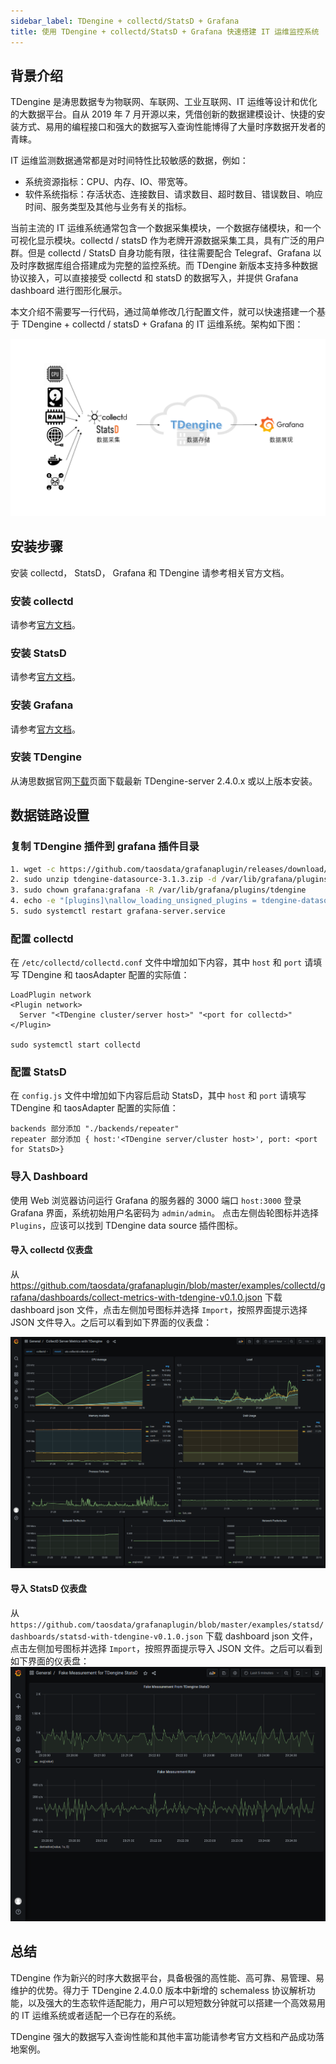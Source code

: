 ```yaml
---
sidebar_label: TDengine + collectd/StatsD + Grafana
title: 使用 TDengine + collectd/StatsD + Grafana 快速搭建 IT 运维监控系统
---
```


## 背景介绍

TDengine 是涛思数据专为物联网、车联网、工业互联网、IT 运维等设计和优化的大数据平台。自从 2019 年 7 月开源以来，凭借创新的数据建模设计、快捷的安装方式、易用的编程接口和强大的数据写入查询性能博得了大量时序数据开发者的青睐。

IT 运维监测数据通常都是对时间特性比较敏感的数据，例如：

- 系统资源指标：CPU、内存、IO、带宽等。
- 软件系统指标：存活状态、连接数目、请求数目、超时数目、错误数目、响应时间、服务类型及其他与业务有关的指标。

当前主流的 IT 运维系统通常包含一个数据采集模块，一个数据存储模块，和一个可视化显示模块。collectd / statsD 作为老牌开源数据采集工具，具有广泛的用户群。但是 collectd / StatsD 自身功能有限，往往需要配合 Telegraf、Grafana 以及时序数据库组合搭建成为完整的监控系统。而 TDengine 新版本支持多种数据协议接入，可以直接接受 collectd 和 statsD 的数据写入，并提供 Grafana dashboard 进行图形化展示。

本文介绍不需要写一行代码，通过简单修改几行配置文件，就可以快速搭建一个基于 TDengine + collectd / statsD + Grafana 的 IT 运维系统。架构如下图：

![IT-DevOps-Solutions-Collectd-StatsD.webp](./IT-DevOps-Solutions-Collectd-StatsD.webp)

## 安装步骤

安装 collectd， StatsD， Grafana 和 TDengine 请参考相关官方文档。

### 安装 collectd

请参考[官方文档](https://collectd.org/documentation.shtml)。

### 安装 StatsD

请参考[官方文档](https://github.com/statsd/statsd)。

### 安装 Grafana

请参考[官方文档](https://grafana.com/grafana/download)。

### 安装 TDengine

从涛思数据官网[下载](http://taosdata.com/cn/all-downloads/)页面下载最新 TDengine-server 2.4.0.x 或以上版本安装。

## 数据链路设置

### 复制 TDengine 插件到 grafana 插件目录

```bash
1. wget -c https://github.com/taosdata/grafanaplugin/releases/download/v3.1.3/tdengine-datasource-3.1.3.zip
2. sudo unzip tdengine-datasource-3.1.3.zip -d /var/lib/grafana/plugins/
3. sudo chown grafana:grafana -R /var/lib/grafana/plugins/tdengine
4. echo -e "[plugins]\nallow_loading_unsigned_plugins = tdengine-datasource\n" | sudo tee -a /etc/grafana/grafana.ini
5. sudo systemctl restart grafana-server.service
```

### 配置 collectd

在 `/etc/collectd/collectd.conf` 文件中增加如下内容，其中 `host` 和 `port` 请填写 TDengine 和 taosAdapter 配置的实际值：

```
LoadPlugin network
<Plugin network>
  Server "<TDengine cluster/server host>" "<port for collectd>"
</Plugin>

sudo systemctl start collectd
```

### 配置 StatsD

在 `config.js` 文件中增加如下内容后启动 StatsD，其中 `host` 和 `port` 请填写 TDengine 和 taosAdapter 配置的实际值：

```
backends 部分添加 "./backends/repeater"
repeater 部分添加 { host:'<TDengine server/cluster host>', port: <port for StatsD>}
```

### 导入 Dashboard

使用 Web 浏览器访问运行 Grafana 的服务器的 3000 端口 `host:3000` 登录 Grafana 界面，系统初始用户名密码为 `admin/admin`。
点击左侧齿轮图标并选择 `Plugins`，应该可以找到 TDengine data source 插件图标。

#### 导入 collectd 仪表盘

从 https://github.com/taosdata/grafanaplugin/blob/master/examples/collectd/grafana/dashboards/collect-metrics-with-tdengine-v0.1.0.json 下载 dashboard json 文件，点击左侧加号图标并选择 `Import`，按照界面提示选择 JSON 文件导入。之后可以看到如下界面的仪表盘：

![IT-DevOps-Solutions-collectd-dashboard.webp](./IT-DevOps-Solutions-collectd-dashboard.webp)

#### 导入 StatsD 仪表盘

从 `https://github.com/taosdata/grafanaplugin/blob/master/examples/statsd/dashboards/statsd-with-tdengine-v0.1.0.json` 下载 dashboard json 文件，点击左侧加号图标并选择 `Import`，按照界面提示导入 JSON 文件。之后可以看到如下界面的仪表盘：
![IT-DevOps-Solutions-statsd-dashboard.webp](./IT-DevOps-Solutions-statsd-dashboard.webp)

## 总结

TDengine 作为新兴的时序大数据平台，具备极强的高性能、高可靠、易管理、易维护的优势。得力于 TDengine 2.4.0.0 版本中新增的 schemaless 协议解析功能，以及强大的生态软件适配能力，用户可以短短数分钟就可以搭建一个高效易用的 IT 运维系统或者适配一个已存在的系统。

TDengine 强大的数据写入查询性能和其他丰富功能请参考官方文档和产品成功落地案例。
